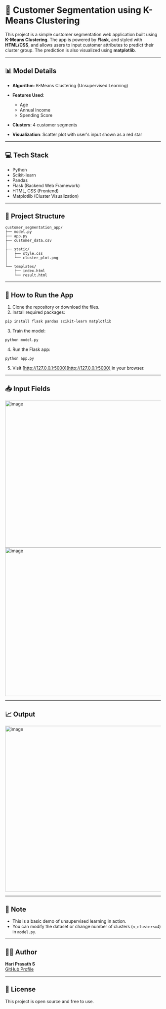 
# 🧠 Customer Segmentation using K-Means Clustering

This project is a simple customer segmentation web application built using **K-Means Clustering**. The app is powered by **Flask**, and styled with **HTML/CSS**, and allows users to input customer attributes to predict their cluster group. The prediction is also visualized using **matplotlib**.

---

## 📊 Model Details

- **Algorithm**: K-Means Clustering (Unsupervised Learning)
- **Features Used**:
  - Age
  - Annual Income
  - Spending Score

- **Clusters**: 4 customer segments
- **Visualization**: Scatter plot with user's input shown as a red star

---

## 💻 Tech Stack

- Python
- Scikit-learn
- Pandas
- Flask (Backend Web Framework)
- HTML, CSS (Frontend)
- Matplotlib (Cluster Visualization)

---

## 📁 Project Structure

```
customer_segmentation_app/
├── model.py                
├── app.py                   
├── customer_data.csv        
│
├── static/
│   ├── style.css         
│   └── cluster_plot.png      
│
└── templates/
    ├── index.html         
    └── result.html           
```

---

## 🚀 How to Run the App

1. Clone the repository or download the files.
2. Install required packages:
```bash
pip install flask pandas scikit-learn matplotlib
```
3. Train the model:
```bash
python model.py
```
4. Run the Flask app:
```bash
python app.py
```
5. Visit [http://127.0.0.1:5000](http://127.0.0.1:5000) in your browser.

---

## 📥 Input Fields

<img width="617" height="474" alt="image" src="https://github.com/user-attachments/assets/4739858a-4eac-40c1-a432-6f89aa87f77b" />

<img width="617" height="480" alt="image" src="https://github.com/user-attachments/assets/af9916cf-2987-4948-889e-2c91d54baa7e" />

---

## 📈 Output

<img width="569" height="535" alt="image" src="https://github.com/user-attachments/assets/765dec80-bd15-4416-8e8b-ef898e2eba8f" />

---

## 📌 Note

- This is a basic demo of unsupervised learning in action.
- You can modify the dataset or change number of clusters (`n_clusters=4`) in `model.py`.

---

## 🙋‍♂️ Author

**Hari Prasath S**  
[GitHub Profile](https://github.com/hariprasath2105)

---

## 📘 License

This project is open source and free to use.
